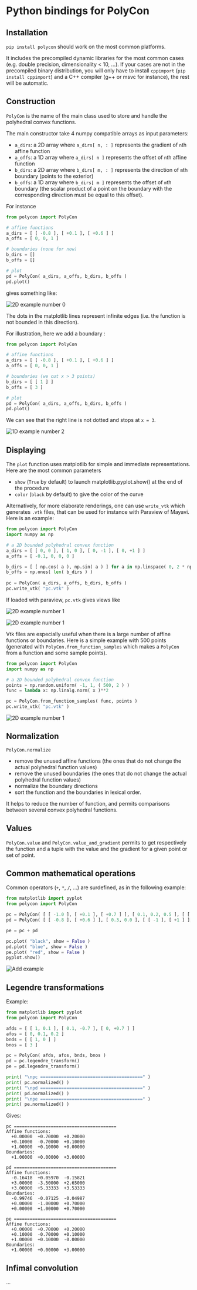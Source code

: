 # Python bindings for PolyCon

## Installation

`pip install polycon` should work on the most common platforms.

It includes the precompiled dynamic libraries for the most common cases (e.g. double precision, dimensionality < 10, ...). If your cases are not in the precompiled binary distribution, you will only have to install `cppimport` (`pip install cppimport`) and a C++ compiler (g++ or msvc for instance), the rest will be automatic.

## Construction

`PolyCon` is the name of the main class used to store and handle the polyhedral convex functions.

The main constructor take 4 numpy compatible arrays as input parameters:
* `a_dirs`: a 2D array where `a_dirs[ n, : ]` represents the gradient of `n`th affine function
* `a_offs`: a 1D array where `a_dirs[ n ]` represents the offset of `n`th affine function
* `b_dirs`: a 2D array where `b_dirs[ m, : ]` represents the direction of `m`th boundary (points to the exterior)
* `b_offs`: a 1D array where `b_dirs[ m ]` represents the offset of `m`th boundary (the scalar product of a point on the boundary with the corresponding direction must be equal to this offset).

For instance

```python
from polycon import PolyCon

# affine functions
a_dirs = [ [ -0.8 ], [ +0.1 ], [ +0.6 ] ]
a_offs = [ 0, 0, 1 ]

# boundaries (none for now)
b_dirs = []
b_offs = []

# plot
pd = PolyCon( a_dirs, a_offs, b_dirs, b_offs )
pd.plot()
```

gives something like:

![2D example number 0](doc/Ex_1D_0.png)

The dots in the matplotlib lines represent infinite edges (i.e. the function is not bounded in this direction).

For illustration, here we add a boundary :

```python
from polycon import PolyCon

# affine functions
a_dirs = [ [ -0.8 ], [ +0.1 ], [ +0.6 ] ]
a_offs = [ 0, 0, 1 ]

# boundaries (we cut x > 3 points)
b_dirs = [ [ 1 ] ]
b_offs = [ 3 ]

# plot
pd = PolyCon( a_dirs, a_offs, b_dirs, b_offs )
pd.plot()
```

We can see that the right line is not dotted and stops at `x = 3`.

![1D example number 2](doc/Ex_1D_1.png)

## Displaying

The `plot` function uses matplotlib for simple and immediate representations. Here are the most common parameters
* `show` (`True` by default) to launch matplotlib.pyplot.show() at the end of the procedure
* `color` (`black` by default) to give the color of the curve

Alternatively, for more elaborate renderings, one can use `write_vtk` which generates `.vtk` files, that can be used for instance with Paraview of Mayavi. Here is an example:

```python
from polycon import PolyCon
import numpy as np

# a 2D bounded polyhedral convex function
a_dirs = [ [ 0, 0 ], [ 1, 0 ], [ 0, -1 ], [ 0, +1 ] ]
a_offs = [ -0.1, 0, 0, 0 ]

b_dirs = [ [ np.cos( a ), np.sin( a ) ] for a in np.linspace( 0, 2 * np.pi, 5, endpoint=False )]
b_offs = np.ones( len( b_dirs ) )
          
pc = PolyCon( a_dirs, a_offs, b_dirs, b_offs )
pc.write_vtk( "pc.vtk" )
```

If loaded with paraview, `pc.vtk` gives views like

![2D example number 1](doc/Ex_2D_0.png)

![2D example number 1](doc/Ex_2D_1.png)

Vtk files are especially useful when there is a large number of affine functions or boundaries. Here is a simple example with 500 points (generated with `PolyCon.from_function_samples` which makes a `PolyCon` from a function and some sample points).

```python
from polycon import PolyCon
import numpy as np

# a 2D bounded polyhedral convex function
points = np.random.uniform( -1, 1, ( 500, 2 ) )
func = lambda x: np.linalg.norm( x )**2

pc = PolyCon.from_function_samples( func, points )
pc.write_vtk( "pc.vtk" )
```

![2D example number 1](doc/Ex_2D_2.png)


## Normalization

`PolyCon.normalize`
* remove the unused affine functions (the ones that do not change the actual polyhedral function values)
* remove the unused boundaries (the ones that do not change the actual polyhedral function values)
* normalize the boundary directions
* sort the function and the boundaries in lexical order.

It helps to reduce the number of function, and permits comparisons between several convex polyhedral functions.


## Values

`PolyCon.value` and `PolyCon.value_and_gradient` permits to get respectively the function and a tuple with the value and the gradient for a given point or set of point.


## Common mathematical operations

Common operators (`+`, `*`, `/`, ...) are surdefined, as in the following example:

```python
from matplotlib import pyplot 
from polycon import PolyCon

pc = PolyCon( [ [ -1.0 ], [ +0.1 ], [ +0.7 ] ], [ 0.1, 0.2, 0.5 ], [ [ -1 ], [ +1 ] ], [ 1, 1 ] )
pd = PolyCon( [ [ -0.8 ], [ +0.6 ] ], [ 0.3, 0.0 ], [ [ -1 ], [ +1 ] ], [ 1, 1 ] )

pe = pc + pd

pc.plot( "black", show = False )
pd.plot( "blue", show = False )
pe.plot( "red", show = False )
pyplot.show()
```

![Add example](doc/Ex_add.png)

## Legendre transformations

Example:

```python
from matplotlib import pyplot 
from polycon import PolyCon

afds = [ [ 1, 0.1 ], [ 0.1, -0.7 ], [ 0, +0.7 ] ]
afos = [ 0, 0.1, 0.2 ]
bnds = [ [ 1, 0 ] ]
bnos = [ 3 ]

pc = PolyCon( afds, afos, bnds, bnos )
pd = pc.legendre_transform()
pe = pd.legendre_transform()

print( "\npc =======================================" )
print( pc.normalized() )
print( "\npd =======================================" )
print( pd.normalized() )
print( "\npe =======================================" )
print( pe.normalized() )
```

Gives:

```
pc =======================================
Affine functions:
  +0.00000  +0.70000  +0.20000
  +0.10000  -0.70000  +0.10000
  +1.00000  +0.10000  +0.00000
Boundaries:
  +1.00000  +0.00000  +3.00000

pd =======================================
Affine functions:
  -0.16418  +0.05970  -0.15821
  +3.00000  -3.50000  +2.65000
  +3.00000  +5.33333  +3.53333
Boundaries:
  -0.99746  -0.07125  -0.04987
  +0.00000  -1.00000  +0.70000
  +0.00000  +1.00000  +0.70000

pe =======================================
Affine functions:
  +0.00000  +0.70000  +0.20000
  +0.10000  -0.70000  +0.10000
  +1.00000  +0.10000  -0.00000
Boundaries:
  +1.00000  +0.00000  +3.00000
```

## Infimal convolution

...

